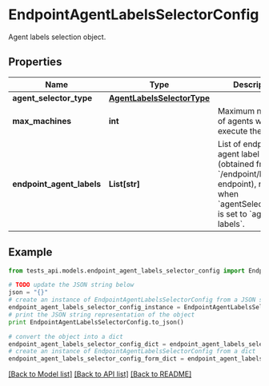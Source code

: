 # EndpointAgentLabelsSelectorConfig

Agent labels selection object.

## Properties
Name | Type | Description | Notes
------------ | ------------- | ------------- | -------------
**agent_selector_type** | [**AgentLabelsSelectorType**](AgentLabelsSelectorType.md) |  | [optional] 
**max_machines** | **int** | Maximum number of agents which can execute the test. | [optional] 
**endpoint_agent_labels** | **List[str]** | List of endpoint agent label IDs (obtained from &#x60;/endpoint/labels&#x60; endpoint), required when &#x60;agentSelectorType&#x60; is set to &#x60;agent-labels&#x60;. | [optional] 

## Example

```python
from tests_api.models.endpoint_agent_labels_selector_config import EndpointAgentLabelsSelectorConfig

# TODO update the JSON string below
json = "{}"
# create an instance of EndpointAgentLabelsSelectorConfig from a JSON string
endpoint_agent_labels_selector_config_instance = EndpointAgentLabelsSelectorConfig.from_json(json)
# print the JSON string representation of the object
print EndpointAgentLabelsSelectorConfig.to_json()

# convert the object into a dict
endpoint_agent_labels_selector_config_dict = endpoint_agent_labels_selector_config_instance.to_dict()
# create an instance of EndpointAgentLabelsSelectorConfig from a dict
endpoint_agent_labels_selector_config_form_dict = endpoint_agent_labels_selector_config.from_dict(endpoint_agent_labels_selector_config_dict)
```
[[Back to Model list]](../README.md#documentation-for-models) [[Back to API list]](../README.md#documentation-for-api-endpoints) [[Back to README]](../README.md)


